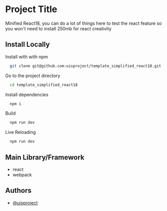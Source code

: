 # Project Title

Minified React18, you can do a lot of things here to test the react feature so you won't need to install 250mb for react creativity

## Install Locally

Install with with npm

```bash
  git clone git@github.com:uisproject/template_simplified_react18.git
```

Go to the project directory

```bash
  cd template_simplified_react18
```

Install dependencies

```bash
  npm i
```

Build

```bash
  npm run dev
```

Live Reloading

```bash
  npm run dev
```

## Main Library/Framework

- react
- webpack

## Authors

- [@uisproject](https://github.com/uisproject)
